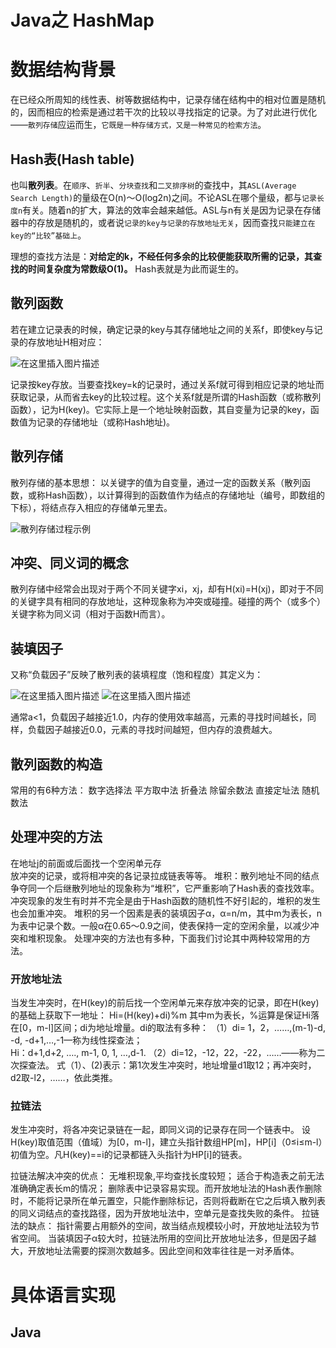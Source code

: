 # Java之 HashMap

# 数据结构背景

在已经众所周知的线性表、树等数据结构中，记录存储在结构中的相对位置是随机的，因而相应的检索是通过若干次的比较以寻找指定的记录。为了对此进行优化——`散列存储`应运而生，`它既是一种存储方式，又是一种常见的检索方法`。

 ## Hash表(Hash table)
 也叫**散列表**。在`顺序`、`折半`、`分块查找`和`二叉排序树`的查找中，其`ASL(Average Search Length)`的量级在O(n)～O(log2n)之间。不论ASL在哪个量级，都与`记录长度n`有关。随着n的扩大，算法的效率会越来越低。ASL与n有关是因为记录在存储器中的存放是随机的，或者说`记录的key与记录的存放地址无关`，因而查找`只能建立在key的“比较”基础上`。

理想的查找方法是：**对给定的k，不经任何多余的比较便能获取所需的记录，其查找的时间复杂度为常数级O(1)。** Hash表就是为此而诞生的。

## 散列函数
若在建立记录表的时候，确定记录的key与其存储地址之间的关系f，即使key与记录的存放地址H相对应：

![在这里插入图片描述](https://holon-image.oss-cn-beijing.aliyuncs.com/img/202204121751763.png)

记录按key存放。当要查找key=k的记录时，通过关系f就可得到相应记录的地址而获取记录，从而省去key的比较过程。这个关系f就是所谓的Hash函数（或称散列函数），记为H(key)。它实际上是一个地址映射函数，其自变量为记录的key，函数值为记录的存储地址（或称Hash地址)。

## 散列存储
散列存储的基本思想：
以关键字的值为自变量，通过一定的函数关系（散列函数，或称Hash函数），以计算得到的函数值作为结点的存储地址（编号，即数组的下标），将结点存入相应的存储单元里去。 

![散列存储过程示例](https://holon-image.oss-cn-beijing.aliyuncs.com/img/202204121752678.png)
## 冲突、同义词的概念
散列存储中经常会出现对于两个不同关键字xi，xj，却有H(xi)=H(xj)，即对于不同的关键字具有相同的存放地址，这种现象称为冲突或碰撞。碰撞的两个（或多个）关键字称为同义词（相对于函数H而言）。 

## 装填因子
又称“负载因子”反映了散列表的装填程度（饱和程度）其定义为：

![在这里插入图片描述](https://holon-image.oss-cn-beijing.aliyuncs.com/img/202204121752121.png)
![在这里插入图片描述](https://cdn.jsdelivr.net/gh/wholon/image@main/uPic/dddae6c12bea4a4aa72e656f2a69b337.png)

通常a<1，负载因子越接近1.0，内存的使用效率越高，元素的寻找时间越长，同样，负载因子越接近0.0，元素的寻找时间越短，但内存的浪费越大。

## 散列函数的构造
常用的有6种方法：
       数字选择法
       平方取中法
       折叠法
       除留余数法
       直接定址法
       随机数法

## 处理冲突的方法
在地址j的前面或后面找一个空闲单元存   
 放冲突的记录，或将相冲突的各记录拉成链表等等。
 堆积：散列地址不同的结点争夺同一个后继散列地址的现象称为“堆积”，它严重影响了Hash表的查找效率。
冲突现象的发生有时并不完全是由于Hash函数的随机性不好引起的，堆积的发生也会加重冲突。
堆积的另一个因素是表的装填因子α，α=n/m，其中m为表长，n为表中记录个数。一般α在0.65～0.9之间，使表保持一定的空闲余量，以减少冲突和堆积现象。
处理冲突的方法也有多种，下面我们讨论其中两种较常用的方法。 

### 开放地址法
   当发生冲突时，在H(key)的前后找一个空闲单元来存放冲突的记录，即在H(key)的基础上获取下一地址：
                         Hi=(H(key)+di)%m
   其中m为表长，%运算是保证Hi落在[0，m-l]区间；di为地址增量。di的取法有多种：
（1）di= 1，2，……,(m-1)-d, -d,  -d+1,…,-1—称为线性探查法；   
          Hi：d+1,d+2, …., m-1,    0,      1,    …,d-1.
（2）di=12，-12，22，-22，……——称为二次探查法。
    式（1）、(2)表示：第1次发生冲突时，地址增量d1取12；再冲突时，d2取-l2，……，依此类推。

### 拉链法
发生冲突时，将各冲突记录链在一起，即同义词的记录存在同一个链表中。
设H(key)取值范围（值域）为[0，m-l]，建立头指针数组HP[m]，HP[i]（0≤i≤m-l）初值为空。凡H(key)==i的记录都链入头指针为HP[i]的链表。

  拉链法解决冲突的优点：
无堆积现象,平均查找长度较短；
适合于构造表之前无法准确确定表长m的情况；
删除表中记录容易实现。而开放地址法的Hash表作删除时，不能将记录所在单元置空，只能作删除标记，否则将截断在它之后填入散列表的同义词结点的查找路径，因为开放地址法中，空单元是查找失败的条件。 
 拉链法的缺点：
 指针需要占用额外的空间，故当结点规模较小时，开放地址法较为节省空间。 
 当装填因子α较大时，拉链法所用的空间比开放地址法多，但是因子越大，开放地址法需要的探测次数越多。因此空间和效率往往是一对矛盾体。

# 具体语言实现
## Java